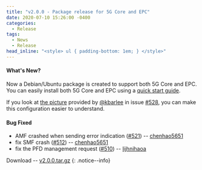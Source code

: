 ```yaml
---
title: "v2.0.0 - Package release for 5G Core and EPC"
date: 2020-07-10 15:26:00 -0400
categories:
  - Release
tags:
  - News
  - Release
head_inline: "<style> ul { padding-bottom: 1em; } </style>"
---
```


#### What's New?

Now a Debian/Ubuntu package is created to support both 5G Core and EPC. You can easily install both 5G Core and EPC using a [quick start guide](/open5gs/docs/guide/01-quickstart).

If you look at [the picture](https://open5gs.org/open5gs/assets/Open5GS-Diagram.pdf) provided by [@kbarlee](https://github.com/kbarlee) in issue [#528](https://github.com/open5gs/open5gs/issues/528), you can make this configuration easier to understand.

#### Bug Fixed
- AMF crashed when sending error indication ([#521](https://github.com/open5gs/open5gs/issues/521)) -- [chenhao5651](https://github.com/chenhao5651)
- fix SMF crash ([#512](https://github.com/open5gs/open5gs/issues/512)) -- [chenhao5651](https://github.com/chenhao5651)
- fix the PFD management request ([#510](https://github.com/open5gs/open5gs/issues/510)) -- [lijhnihaoa](https://github.com/lijhnihaoa)

Download -- [v2.0.0.tar.gz](https://github.com/open5gs/open5gs/archive/v2.0.0.tar.gz)
{: .notice--info}
